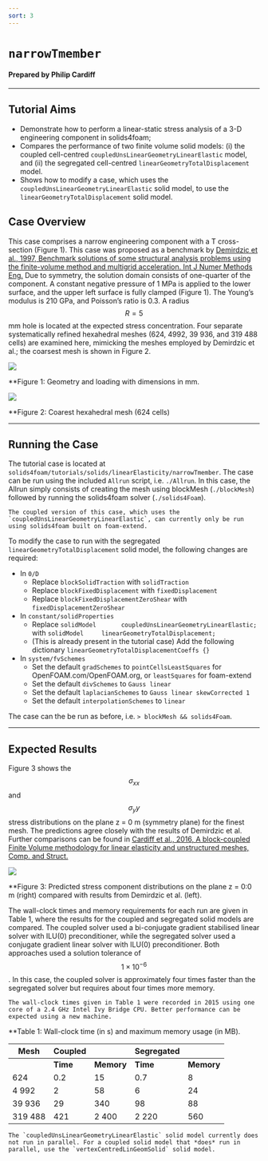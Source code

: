 ```yaml
---
sort: 3
---
```


# `narrowTmember`

#### Prepared by Philip Cardiff

---

## Tutorial Aims

- Demonstrate how to perform a linear-static stress analysis of a 3-D engineering component in solids4foam;
- Compares the performance of two finite volume solid models: (i) the coupled cell-centred `coupledUnsLinearGeometryLinearElastic` model, and (ii) the segregated cell-centred `linearGeometryTotalDisplacement` model.
- Shows how to modify a case, which uses the `coupledUnsLinearGeometryLinearElastic` solid model, to use the `linearGeometryTotalDisplacement` solid model.


## Case Overview

This case comprises a narrow engineering component with a T cross-section (Figure 1). This case was proposed as a benchmark by [Demirdzic et al., 1997, Benchmark solutions of some structural analysis problems using the finite-volume method and multigrid acceleration. Int J Numer Methods Eng.](http://refhub.elsevier.com/S0045-7949(16)30604-6/h0015) Due to symmetry, the solution domain consists of one-quarter of the component. A constant negative pressure of 1 MPa is applied to the lower surface, and the upper left surface is fully clamped (Figure 1). The Young’s modulus is 210 GPa, and Poisson’s ratio is 0.3. A radius $$R = 5$$ mm hole is located at the expected stress concentration. Four separate systematically refined hexahedral meshes (624, 4992, 39 936, and 319 488 cells) are examined here, mimicking the meshes employed by Demirdzic et al.; the coarsest mesh is shown in Figure 2.

![](images/geometry.png)

**Figure 1: Geometry and loading with dimensions in mm.

![](images/mesh.png)

**Figure 2: Coarest hexahedral mesh (624 cells)


---

## Running the Case

The tutorial case is located at `solids4foam/tutorials/solids/linearElasticity/narrowTmember`. The case can be run using the included `Allrun` script, i.e. `./Allrun`. In this case, the Allrun simply consists of creating the mesh using blockMesh (`./blockMesh`) followed by running the solids4foam solver (`./solids4Foam`).

```warning
The coupled version of this case, which uses the `coupledUnsLinearGeometryLinearElastic`, can currently only be run using solids4foam built on foam-extend.
```

To modify the case to run with the segregated `linearGeometryTotalDisplacement` solid model, the following changes are required:
- In `0/D`
  - Replace `blockSolidTraction` with `solidTraction`
  - Replace `blockFixedDisplacement` with `fixedDisplacement`
  - Replace `blockFixedDisplacementZeroShear` with `fixedDisplacementZeroShear`
- In `constant/solidProperties`
  - Replace `solidModel       coupledUnsLinearGeometryLinearElastic;` with `solidModel     linearGeometryTotalDisplacement;`
  - (This is already present in the tutorial case) Add the following dictionary `linearGeometryTotalDisplacementCoeffs {}`
- In `system/fvSchemes`
  - Set the default `gradSchemes` to `pointCellsLeastSquares` for OpenFOAM.com/OpenFOAM.org, or `leastSquares` for foam-extend
  - Set the default `divSchemes` to `Gauss linear`
  - Set the default `laplacianSchemes` to `Gauss linear skewCorrected 1`
  - Set the default `interpolationSchemes` to `linear`

The case can the be run as before, i.e. `> blockMesh && solids4Foam`.

---

## Expected Results

Figure 3 shows the $$\sigma_{xx}$$ and $$\sigma_yy$$ stress distributions on the plane z = 0 m (symmetry plane) for the finest mesh. The predictions agree closely with the results of Demirdzic et al. Further comparisons can be found in [Cardiff et al., 2016, A block-coupled Finite Volume methodology for linear elasticity and unstructured meshes, Comp. and Struct.](https://www.sciencedirect.com/science/article/pii/S0045794916306046)

![](images/stress-results.png)

**Figure 3: Predicted stress component distributions on the plane z = 0:0 m (right) compared with results from Demirdzic et al. (left).

The wall-clock times and memory requirements for each run are given in Table 1, where the results for the coupled and segregated solid models are compared. The coupled solver used a bi-conjugate gradient stabilised linear solver with ILU(0) preconditioner, while the segregated solver used a conjugate gradient linear solver with ILU(0) preconditioner. Both approaches used a solution tolerance of $$1 \times 10^{-6}$$. In this case, the coupled solver is approximately four times faster than the segregated solver but requires about four times more memory.

```note
The wall-clock times given in Table 1 were recorded in 2015 using one core of a 2.4 GHz Intel Ivy Bridge CPU. Better performance can be expected using a new machine.
```

**Table 1: Wall-clock time (in s) and maximum memory usage (in MB).

| Mesh        | Coupled  |            | Segregated |            |
| ----------- | -------- | ---------- | ---------- | ---------- |
|             | **Time** | **Memory** | **Time**   | **Memory** |
| 624         | 0.2      | 15         | 0.7        | 8          |
| 4 992       | 2        | 58         | 6          | 24         |
| 39 936      | 29       | 340        | 98         | 88         |
| 319 488     | 421      | 2 400      | 2 220      | 560        |

```warning
The `coupledUnsLinearGeometryLinearElastic` solid model currently does not run in parallel. For a coupled solid model that *does* run in parallel, use the `vertexCentredLinGeomSolid` solid model.
```

